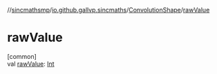 //[sincmathsmp](../../../index.md)/[io.github.gallvp.sincmaths](../index.md)/[ConvolutionShape](index.md)/[rawValue](raw-value.md)

# rawValue

[common]\
val [rawValue](raw-value.md): [Int](https://kotlinlang.org/api/latest/jvm/stdlib/kotlin/-int/index.html)
